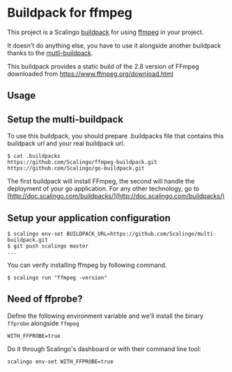 Buildpack for ffmpeg
====================

This project is a Scalingo [buildpack](http://doc.scalingo.com/buildpacks) for using [ffmpeg](http://www.ffmpeg.org/) in your project.

It doesn't do anything else, you have to use it alongside another buildpack thanks to the [mutli-buildpack](https://github.com/Scalingo/multi-buildpack).

This buildpack provides a static build of the 2.8 version of FFmpeg downloaded from https://www.ffmpeg.org/download.html

Usage
-----

## Setup the multi-buildpack
To use this buildpack, you should prepare .buildpacks file that contains this buildpack url and your real buildpack url.  

```
$ cat .buildpacks
https://github.com/Scalingo/ffmpeg-buildpack.git
https://github.com/Scalingo/go-buildpack.git 
```

The first buildpack will install FFmpeg, the second will handle the deployment of your go application. For any other technology,
go to [http://doc.scalingo.com/buildpacks/](http://doc.scalingo.com/buildpacks/)

## Setup your application configuration
    
```
$ scalingo env-set BUILDPACK_URL=https://github.com/Scalingo/multi-buildpack.git
$ git push scalingo master
...
```

You can verify installing ffmpeg by following command.

```
$ scalingo run "ffmpeg -version"
```

## Need of ffprobe?

Define the following environment variable and we'll install the binary `ffprobe` alongside `ffmpeg`

```
WITH_FFPROBE=true
```

Do it through Scalingo's dashboard or with their command line tool:

```
scalingo env-set WITH_FFPROBE=true
```
